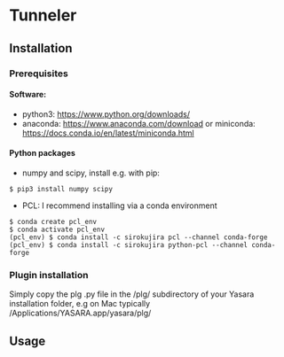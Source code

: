 # Tunneler
## Installation
### Prerequisites
#### Software:
- python3: https://www.python.org/downloads/
- anaconda: https://www.anaconda.com/download or miniconda: https://docs.conda.io/en/latest/miniconda.html
#### Python packages
- numpy and scipy, install e.g. with pip:
```
$ pip3 install numpy scipy
```
- PCL: I recommend installing via a conda environment
```
$ conda create pcl_env
$ conda activate pcl_env
(pcl_env) $ conda install -c sirokujira pcl --channel conda-forge
(pcl_env) $ conda install -c sirokujira python-pcl --channel conda-forge
```

### Plugin installation
Simply copy the plg .py file in the /plg/ subdirectory of your Yasara installation folder, e.g on Mac typically /Applications/YASARA.app/yasara/plg/

## Usage
